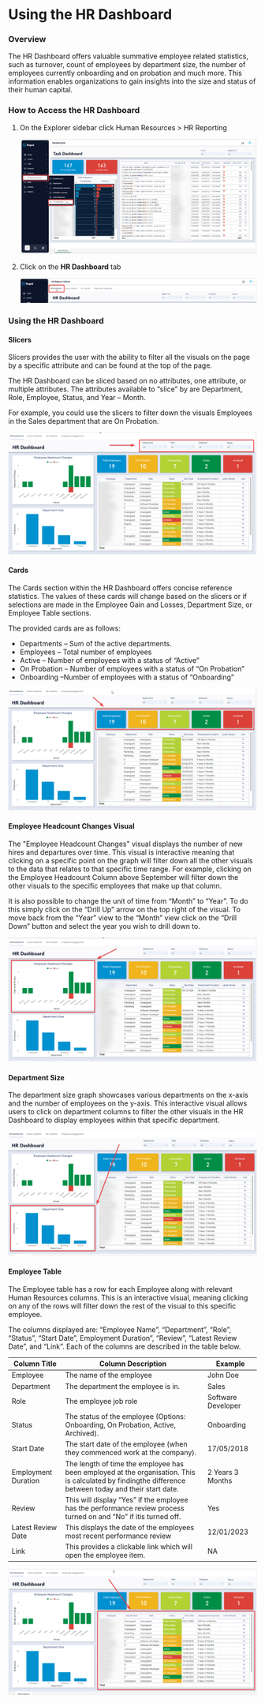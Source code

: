 # Using the HR Dashboard

### Overview

The HR Dashboard offers valuable summative employee related statistics, such as turnover, count of employees by department size, the number of employees currently onboarding and on probation and much more. This information enables organizations to gain insights into the size and status of their human capital.

### How to Access the HR Dashboard

1. On the Explorer sidebar click Human Resources &gt; HR Reporting 

    ![Side bar navigate to HR report page](<Side bar navigate to HR report page.png>)

2. Click on the **HR Dashboard** tab  

    ![Tab strip navigate to HR dashboard](<Tab strip navigate to HR dashboard.png>)

### Using the HR Dashboard

#### Slicers

Slicers provides the user with the ability to filter all the visuals on the page by a specific attribute and can be found at the top of the page.

The HR Dashboard can be sliced based on no attributes, one attribute, or multiple attributes. The attributes available to “slice” by are Department, Role, Employee, Status, and Year – Month.

For example, you could use the slicers to filter down the visuals Employees in the Sales department that are On Probation.

![HR dashboard slicers highlighted](<HR dashboard slicers highlighted.png>)

#### Cards

The Cards section within the HR Dashboard offers concise reference statistics. The values of these cards will change based on the slicers or if selections are made in the Employee Gain and Losses, Department Size, or Employee Table sections.

The provided cards are as follows:

- Departments – Sum of the active departments.
- Employees – Total number of employees
- Active – Number of employees with a status of “Active”
- On Probation – Number of employees with a status of “On Probation”
- Onboarding –Number of employees with a status of “Onboarding”

![HR dashboard cards highlighted](<HR dashboard cards highlighted.png>)

#### Employee Headcount Changes Visual

The "Employee Headcount Changes" visual displays the number of new hires and departures over time. This visual is interactive meaning that clicking on a specific point on the graph will filter down all the other visuals to the data that relates to that specific time range. For example, clicking on the Employee Headcount Column above September will filter down the other visuals to the specific employees that make up that column.

It is also possible to change the unit of time from “Month” to “Year”. To do this simply click on the “Drill Up” arrow on the top right of the visual. To move back from the “Year” view to the “Month” view click on the “Drill Down” button and select the year you wish to drill down to.

![HR dashboard employee count graph highlighted](<HR dashboard employee count graph highlighted.png>)

#### Department Size

The department size graph showcases various departments on the x-axis and the number of employees on the y-axis. This interactive visual allows users to click on department columns to filter the other visuals in the HR Dashboard to display employees within that specific department.

![HR dashboard department size highlighted](<HR dashboard department size highlighted.png>)

#### Employee Table

The Employee table has a row for each Employee along with relevant Human Resources columns. This is an interactive visual, meaning clicking on any of the rows will filter down the rest of the visual to this specific employee.

The columns displayed are: “Employee Name”, “Department”, “Role”, “Status”, “Start Date”, Employment Duration”, “Review”, “Latest Review Date”, and “Link”. Each of the columns are described in the table below.

| Column Title | Column Description | Example |
| --- | --- | --- |
| Employee | The name of the employee | John Doe |  
Department|The department the employee is in.|Sales
Role|The employee job role|Software Developer
Status|The status of the employee (Options: Onboarding, On Probation, Active, Archived).|Onboarding
Start Date|The start date of the employee (when they commenced work at the company).|17/05/2018
Employment Duration|The length of time the employee has been employed at the organisation. This is calculated by findingthe difference between today and their start date.|2 Years 3 Months
Review|This will display “Yes” if the employee has the performance review process turned on and “No” if itis turned off.|Yes
Latest Review Date|This displays the date of the employees most recent performance review|12/01/2023
Link|This provides a clickable link which will open the employee item.|NA



![HR table highlighted](<HR table highlighted.png>)